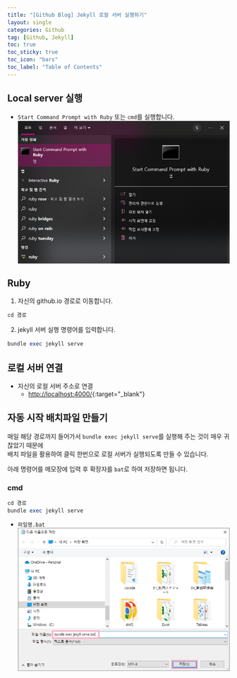 ```yaml
---
title: "[Github Blog] Jekyll 로컬 서버 실행하기"
layout: single
categories: Github
tag: [Github, Jekyll]
toc: true
toc_sticky: true
toc_icon: "bars"
toc_label: "Table of Contents"
---
```


## Local server 실행
- `Start Command Prompt with Ruby` 또는 `cmd`를 실행합니다.
  ![images](/images/2022-07-15-start-local-jekyll-server/ruby.png)

## Ruby
1. 자신의 github.io 경로로 이동합니다.
```ruby
cd 경로
```

2. jekyll 서버 실행 명령어를 입력합니다.
```ruby
bundle exec jekyll serve
```

## 로컬 서버 연결
- 자신의 로컬 서버 주소로 연결
  - [http://localhost:4000/](http://localhost:4000/){:target="_blank"}

## 자동 시작 배치파일 만들기
매일 해당 경로까지 들어가서 `bundle exec jekyll serve`를 실행해 주는 것이 매우 귀찮았기 때문에  
배치 파일을 활용하여 클릭 한번으로 로컬 서버가 실행되도록 만들 수 있습니다.

아래 명령어를 메모장에 입력 후 확장자를 `bat`로 하여 저장하면 됩니다.

### cmd
```ruby
cd 경로
bundle exec jekyll serve
```

- `파일명.bat`
  ![images](/images/2022-07-15-start-local-jekyll-server/bat.png)